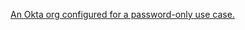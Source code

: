 [An Okta org configured for a password-only use case.](/docs/guides/oie-embedded-common-org-setup/nodejs/main/#set-up-your-okta-org-for-a-password-factor-only-use-case)

